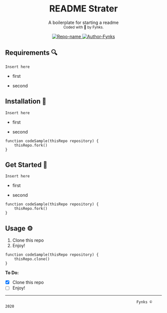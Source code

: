 <h1 align="center"> README Strater </h1>
  <p align="center"> A boilerplate for starting a readme<br>
<sub>
    Coded with 💙 by Fynks.
  </sub>
</p>
  
<!-- badges -->
<p align="center">
    <!-- mainteinance -->
      <a href="#">
        <img src="https://img.shields.io/badge/Visit-configs-lightblue?style=for-the-badge&logo=github" alt="Repo-name" />
      </a>
      <a href="#">
        <img src="https://img.shields.io/badge/Author-Fynks-yellow?style=for-the-badge&logo=atom" alt="Author-Fynks" />
      </a>
</p>

Requirements 🔍
----------

`
Insert here
`
  - first

  - second

Installation 📡
----------

`
Insert here
`
  - first

  - second

```
function codeSample(thisRepo repository) {
    thisRepo.fork()
}
```

Get Started 🎉
----------

`
Insert here
`
  - first

  - second

```
function codeSample(thisRepo repository) {
    thisRepo.fork()
}
```

Usage ⚙️
-------

1. Clone this repo
2. Enjoy!

```
function codeSample(thisRepo repository) {
    thisRepo.clone()
}
```


**To Do:**

- [x] Clone this repo
- [ ] Enjoy!

--------------------------



                                                               Fynks © 2020

